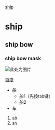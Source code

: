 [ship](#ship)

# ship
## ship bow
### ship bow mask

![此处为图片]()

[百度](https://www.baidu.com/)

- 船
  - 船1（先按tab键）
  - 船2
- 车

1. ab
2. sn
